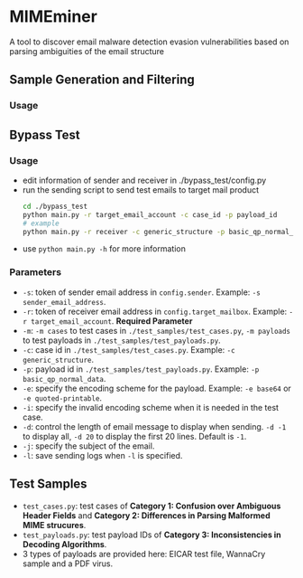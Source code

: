 # MIMEminer

A tool to discover email malware detection evasion vulnerabilities based on parsing ambiguities of the email structure

## Sample Generation and Filtering

### Usage



## Bypass Test

### Usage

* edit information of sender and receiver in ./bypass_test/config.py
* run the sending script to send test emails to target mail product
    ```bash
    cd ./bypass_test
    python main.py -r target_email_account -c case_id -p payload_id
    # example
    python main.py -r receiver -c generic_structure -p basic_qp_normal_data
    ```
* use `python main.py -h` for more information

### Parameters

* `-s`: token of sender email address in `config.sender`. Example: `-s sender_email_address`.
* `-r`: token of receiver email address in `config.target_mailbox`. Example: `-r target_email_account`. **Required Parameter**
* `-m`: `-m cases` to test cases in `./test_samples/test_cases.py`, `-m payloads` to test payloads in `./test_samples/test_payloads.py`.
* `-c`: case id in `./test_samples/test_cases.py`. Example: `-c generic_structure`.
* `-p`: payload id in `./test_samples/test_payloads.py`. Example: `-p basic_qp_normal_data`.
* `-e`: specify the encoding scheme for the payload. Example: `-e base64` or `-e quoted-printable`.
* `-i`: specify the invalid encoding scheme when it is needed in the test case.
* `-d`: control the length of email message to display when sending. `-d -1` to display all, `-d 20` to display the first 20 lines. Default is `-1`.
* `-j`: specify the subject of the email.
* `-l`: save sending logs when `-l` is specified.

## Test Samples

* `test_cases.py`: test cases of **Category 1: Confusion over Ambiguous Header Fields** and **Category 2: Differences in Parsing Malformed MIME strucures**.
* `test_payloads.py`: test payload IDs of **Category 3: Inconsistencies in Decoding Algorithms**.
* 3 types of payloads are provided here: EICAR test file, WannaCry sample and a PDF virus. 
